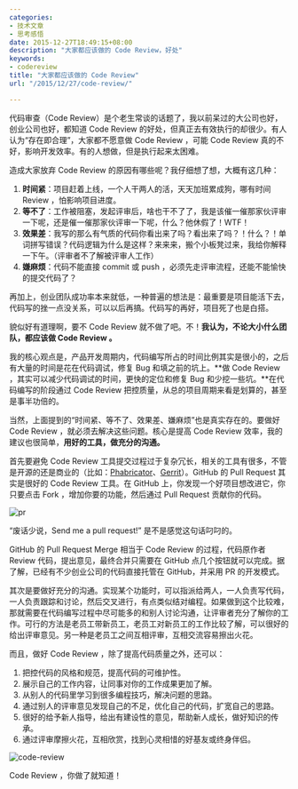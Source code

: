 ```yaml
---
categories:
- 技术文章
- 思考感悟
date: 2015-12-27T18:49:15+08:00
description: "大家都应该做的 Code Review，好处"
keywords:
- codereview
title: "大家都应该做的 Code Review"
url: "/2015/12/27/code-review/"

---
```


代码审查（Code Review）是个老生常谈的话题了，我以前呆过的大公司也好，创业公司也好，都知道 Code Review 的好处，但真正去有效执行的却很少。有人认为“存在即合理”，大家都不愿意做 Code Review ，可能 Code Review 真的不好，影响开发效率。有的人想做，但是执行起来太困难。

<!--more-->

造成大家放弃 Code Review 的原因有哪些呢？我仔细想了想，大概有这几种：

 1. **时间紧**：项目赶着上线，一个人干两人的活，天天加班累成狗，哪有时间 Review ，怕影响项目进度。
 1. **等不了**：工作被阻塞，发起评审后，啥也干不了了，我是该催一催那家伙评审一下呢，还是催一催那家伙评审一下呢，什么？他休假了！WTF！
 1. **效果差**：我写的那么有气质的代码你看出来了吗？看出来了吗？！什么？！单词拼写错误？代码逻辑为什么是这样？来来来，搬个小板凳过来，我给你解释一下午。（评审者不了解被评审人工作）
 1. **嫌麻烦**：代码不能直接 commit 或 push ，必须先走评审流程，还能不能愉快的提交代码了？

再加上，创业团队成功率本来就低，一种普遍的想法是：最重要是项目能活下去，代码写的挫一点没关系，可以以后再搞。代码写的再好，项目死了也是白搭。

貌似好有道理啊，要不 Code Review 就不做了吧。不！**我认为，不论大小什么团队，都应该做 Code Review 。**

我的核心观点是，产品开发周期内，代码编写所占的时间比例其实是很小的，之后有大量的时间是花在代码调试，修复 Bug 和填之前的坑上。**做 Code Review ，其实可以减少代码调试的时间，更快的定位和修复 Bug 和少挖一些坑。**在代码编写的阶段通过 Code Review 把控质量，从总的项目周期来看是划算的，甚至是事半功倍的。

当然，上面提到的“时间紧、等不了、效果差、嫌麻烦”也是真实存在的。要做好 Code Review ，就必须去解决这些问题。核心是提高 Code Review 效率，我的建议也很简单，**用好的工具，做充分的沟通。**

首先要避免 Code Review 工具提交过程过于复杂冗长，相关的工具有很多，不管是开源的还是商业的（比如：[Phabricator](http://phabricator.org/)、[Gerrit](https://www.gerritcodereview.com/)）。GitHub 的 Pull Request 其实是很好的 Code Review 工具。在 GitHub 上，你发现一个好项目想改进它，你只要点击 Fork ，增加你要的功能，然后通过 Pull Request 贡献你的代码。

![pr](images/pr.jpg)

“废话少说，Send me a pull request!” 是不是感觉这句话叼叼的。

 GitHub 的 Pull Request Merge 相当于 Code Review 的过程，代码原作者 Review 代码，提出意见，最终合并只需要在 GitHub 点几个按钮就可以完成。据了解，已经有不少创业公司的代码直接托管在 GitHub，并采用 PR 的开发模式。

其次是要做好充分的沟通。实现某个功能时，可以指派给两人，一人负责写代码，一人负责跟踪和讨论，然后交叉进行，有点类似结对编程。如果做到这个比较难，那就需要在代码编写过程中尽可能多的和别人讨论沟通，让评审者充分了解你的工作。可行的方法是老员工带新员工，老员工对新员工的工作比较了解，可以很好的给出评审意见。另一种是老员工之间互相评审，互相交流容易擦出火花。

而且，做好 Code Review ，除了提高代码质量之外，还可以：

1. 把控代码的风格和规范，提高代码的可维护性。
1. 展示自己的工作内容，让同事对你的工作成果更加了解。
1. 从别人的代码里学习到很多编程技巧，解决问题的思路。
1. 通过别人的评审意见发现自己的不足，优化自己的代码，扩宽自己的思路。
1. 很好的给予新人指导，给出有建设性的意见，帮助新人成长，做好知识的传承。
1. 通过评审摩擦火花，互相欣赏，找到心灵相惜的好基友或终身伴侣。

![code-review](images/code-review.jpg)

Code Review ，你做了就知道！